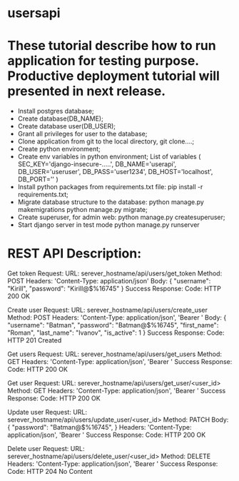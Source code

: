 # usersapi

# These tutorial describe how to run application for testing purpose. Productive deployment tutorial will presented in next release.

 - Install postgres database;
 - Create database(DB_NAME);
 - Create database user(DB_USER);
 - Grant all privileges for user to the database;
 - Clone application from git to the local directory, git clone....;
 - Create python environment;
 - Create env variables in python environment; List of variables 
    (
    SEC_KEY='django-insecure-.....', 
    DB_NAME='userapi', 
    DB_USER='useruser', 
    DB_PASS='user1234', 
    DB_HOST='localhost', 
    DB_PORT=''
    )
 - Install python packages from requirements.txt file: pip install -r requirements.txt;
 - Migrate database structure to the database: python manage.py makemigrations python manage.py migrate;
 - Create superuser, for admin web: python manage.py createsuperuser;
 - Start django server in test mode python manage.py runserver
 
# REST API Description:
Get token
Request:
URL: serever_hostname/api/users/get_token
Method: POST
Headers: 'Content-Type: application/json'
Body:
{ 
    "username": "Kirill",
    "password": "Kirill@$%16745" 
}
Success Response:
Code: HTTP 200 OK

Create user
Request:
URL: serever_hostname/api/users/create_user
Method: POST
Headers: 'Content-Type: application/json', 'Bearer <token>'
Body:
{
    "username": "Batman",
    "password": "Batman@$%16745",
    "first_name": "Roman",
    "last_name": "Ivanov",
    "is_active": 1
}
Success Response:
Code: HTTP 201 Created

Get users
Request:
URL: serever_hostname/api/users/get_users
Method: GET
Headers: 'Content-Type: application/json', 'Bearer <token>'
Success Response:
Code: HTTP 200 OK

Get user
Request:
URL: serever_hostname/api/users/get_user/<user_id>
Method: GET
Headers: 'Content-Type: application/json', 'Bearer <token>'
Success Response:
Code: HTTP 200 OK

Update user
Request:
URL: serever_hostname/api/users/update_user/<user_id>
Method: PATCH
Body:
{
    "password": "Batman@$%16745",
}
Headers: 'Content-Type: application/json', 'Bearer <token>'
Success Response:
Code: HTTP 200 OK

Delete user
Request:
URL: serever_hostname/api/users/delete_user/<user_id>
Method: DELETE
Headers: 'Content-Type: application/json', 'Bearer <token>'
Success Response:
Code: HTTP 204 No Content